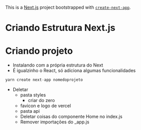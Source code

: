 This is a [Next.js](https://nextjs.org/) project bootstrapped with [`create-next-app`](https://github.com/vercel/next.js/tree/canary/packages/create-next-app).

# Criando Estrutura Next.js

# Criando projeto

- Instalando com a própria estrutura do Next
- É igualzinho o React, só adiciona algumas funcionalidades

```jsx
yarn create next-app nomedoprojeto
```

- Deletar
    - pasta styles
        - criar do zero
    - favicon e logo de vercel
    - pasta api
    - Deletar coisas do componente Home no index.js
    - Remover importações do _app.js